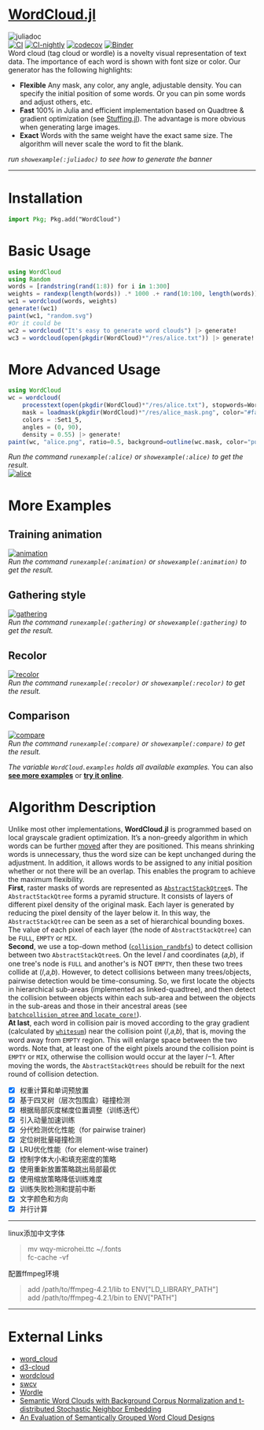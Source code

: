 # [WordCloud.jl](https://github.com/guo-yong-zhi/WordCloud.jl)
![juliadoc](res/juliadoc.png)  
[![CI](https://github.com/guo-yong-zhi/WordCloud.jl/actions/workflows/ci.yml/badge.svg)](https://github.com/guo-yong-zhi/WordCloud.jl/actions/workflows/ci.yml) [![CI-nightly](https://github.com/guo-yong-zhi/WordCloud.jl/actions/workflows/ci-nightly.yml/badge.svg)](https://github.com/guo-yong-zhi/WordCloud.jl/actions/workflows/ci-nightly.yml) [![codecov](https://codecov.io/gh/guo-yong-zhi/WordCloud.jl/branch/master/graph/badge.svg?token=2U0X769Z51)](https://codecov.io/gh/guo-yong-zhi/WordCloud.jl) [![Binder](https://mybinder.org/badge_logo.svg)](https://mybinder.org/v2/gh/guo-yong-zhi/WordCloud.jl/master?filepath=examples.ipynb)  
 Word cloud (tag cloud or wordle) is a novelty visual representation of text data. The importance of each word is shown with font size or color. Our generator has the following highlights:
* **Flexible** Any mask, any color, any angle, adjustable density. You can specify the initial position of some words. Or you can pin some words and adjust others, etc.
* **Fast**  100% in Julia and efficient implementation based on Quadtree & gradient optimization (see [Stuffing.jl](https://github.com/guo-yong-zhi/Stuffing.jl)). The advantage is more obvious when generating large images.
* **Exact**  Words with the same weight have the exact same size. The algorithm will never scale the word to fit the blank.  

 *run `showexample(:juliadoc)` to see how to generate the banner*
***
# Installation
```julia
import Pkg; Pkg.add("WordCloud")
```
# Basic Usage 
```julia
using WordCloud
using Random
words = [randstring(rand(1:8)) for i in 1:300]
weights = randexp(length(words)) .* 1000 .+ rand(10:100, length(words))
wc1 = wordcloud(words, weights)
generate!(wc1)
paint(wc1, "random.svg")
#Or it could be
wc2 = wordcloud("It's easy to generate word clouds") |> generate!
wc3 = wordcloud(open(pkgdir(WordCloud)*"/res/alice.txt")) |> generate!
```
# More Advanced Usage
```julia
using WordCloud
wc = wordcloud(
    processtext(open(pkgdir(WordCloud)*"/res/alice.txt"), stopwords=WordCloud.stopwords_en ∪ ["said"]), 
    mask = loadmask(pkgdir(WordCloud)*"/res/alice_mask.png", color="#faeef8"),
    colors = :Set1_5,
    angles = (0, 90),
    density = 0.55) |> generate!
paint(wc, "alice.png", ratio=0.5, background=outline(wc.mask, color="purple", linewidth=2))
```
*Run the command `runexample(:alice)` or `showexample(:alice)` to get the result.*  
[![alice](res/alice.png)](./examples/alice.jl)

# More Examples
## Training animation
[![animation](res/animation.gif)](./examples/animation.jl)  
*Run the command `runexample(:animation)` or `showexample(:animation)` to get the result.* 
## Gathering style
[![gathering](res/gathering.png)](./examples/gathering.jl)  
*Run the command `runexample(:gathering)` or `showexample(:gathering)` to get the result.* 
## Recolor
[![recolor](res/recolor.png)](./examples/recolor.jl)  
*Run the command `runexample(:recolor)` or `showexample(:recolor)` to get the result.* 
## Comparison
[![compare](res/compare.png)](./examples/compare.jl)  
*Run the command `runexample(:compare)` or `showexample(:compare)` to get the result.* 

*The variable `WordCloud.examples` holds all available examples.* 
You can also [**see more examples**](https://github.com/guo-yong-zhi/WordCloud-Gallery) or [**try it online**](https://mybinder.org/v2/gh/guo-yong-zhi/WordCloud.jl/master?filepath=examples.ipynb).  
# Algorithm Description
Unlike most other implementations, **WordCloud.jl** is programmed based on local grayscale gradient optimization. It’s a non-greedy algorithm in which words can be further [moved](res/animation.gif) after they are positioned. This means shrinking words is unnecessary, thus the word size can be kept unchanged during the adjustment. In addition, it allows words to be assigned to any initial position whether or not there will be an overlap. This enables the program to achieve the maximum flexibility.  
**First**, raster masks of words are represented as [`AbstractStackQtree`](https://github.com/guo-yong-zhi/Stuffing.jl/blob/main/src/qtree.jl)s. The `AbstractStackQtree` forms a pyramid structure. It consists of layers of different pixel density of the original mask. Each layer is generated by reducing the pixel density of the layer below it. In this way, the `AbstractStackQtree` can be seen as a set of hierarchical bounding boxes. The value of each pixel of each layer (the node of `AbstractStackQtree`) can be `FULL`, `EMPTY` or `MIX`.  
**Second**, we use a top-down method ([`collision_randbfs`](https://github.com/guo-yong-zhi/Stuffing.jl/blob/main/src/qtreetools.jl)) to detect collision between two `AbstractStackQtree`s. On the level 𝑙 and coordinates (𝑎,𝑏), if one tree's node is `FULL` and another's is NOT `EMPTY`, then these two trees collide at (𝑙,𝑎,𝑏). However, to detect collisions between many trees/objects, pairwise detection would be time-consuming. So, we first locate the objects in hierarchical sub-areas (implemented as linked-quadtree), and then detect the collision between objects within each sub-area and between the objects in the sub-areas and those in their ancestral areas (see [`batchcollision_qtree` and `locate_core!`](https://github.com/guo-yong-zhi/Stuffing.jl/blob/main/src/qtreetools.jl)).  
**At last**, each word in collision pair is moved according to the gray gradient (calculated by [`whitesum`](https://github.com/guo-yong-zhi/Stuffing.jl/blob/main/src/train.jl)) near the collision point (𝑙,𝑎,𝑏), that is, moving the word away from `EMPTY` region. This will enlarge space between the two words. Note that, at least one of the eight pixels around the collision point is `EMPTY` or `MIX`, otherwise the collision would occur at the layer 𝑙−1. After moving the words, the `AbstractStackQtrees` should be rebuilt for the next round of collision detection.
* [x] 权重计算和单词预放置
* [x] 基于四叉树（层次包围盒）碰撞检测
* [x] 根据局部灰度梯度位置调整（训练迭代）
* [x] 引入动量加速训练
* [x] 分代检测优化性能（for pairwise trainer)
* [x] 定位树批量碰撞检测
* [x] LRU优化性能（for element-wise trainer)
* [x] 控制字体大小和填充密度的策略
* [x] 使用重新放置策略跳出局部最优
* [x] 使用缩放策略降低训练难度
* [x] 训练失败检测和提前中断
* [x] 文字颜色和方向
* [x] 并行计算
***
linux添加中文字体  
> mv wqy-microhei.ttc ~/.fonts  
> fc-cache -vf  

配置ffmpeg环境
> add /path/to/ffmpeg-4.2.1/lib to ENV["LD_LIBRARY_PATH"]  
> add /path/to/ffmpeg-4.2.1/bin to ENV["PATH"]  
***
# External Links
* [word_cloud](https://github.com/amueller/word_cloud)  
* [d3-cloud](https://github.com/jasondavies/d3-cloud)  
* [wordcloud](https://github.com/timdream/wordcloud)  
* [swcv](https://github.com/spupyrev/swcv)  
* [Wordle](http://static.mrfeinberg.com/bv_ch03.pdf)  
* [Semantic Word Clouds with Background Corpus Normalization and t-distributed Stochastic Neighbor Embedding](https://arxiv.org/pdf/1708.03569.pdf)  
* [An Evaluation of Semantically Grouped Word Cloud Designs](https://www.semanticscholar.org/paper/An-Evaluation-of-Semantically-Grouped-Word-Cloud-Hearst-Pedersen/ddae6a380123988f578433ae103393e255c0b4d1)  
